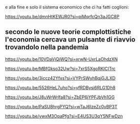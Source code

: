 e alla fine e solo il sistema economico che ci ha fatti coglioni:

https://youtu.be/dmnHtKEWJR0?si=piMqrfcQn3aJGC8P

secondo le nuove teorie complottistiche l'economia cercava un pulsante di riavvio trovandolo nella pandemia
------------------

https://youtu.be/10VDaVjQjWQ?si=xrwN-UxrLaOhdzXN

https://youtu.be/MBfGkso32Uw?si=7xrS5XgoRKICITrc

https://youtu.be/3iccz42Yfxs?si=VYPrSWyhBqjGJLXD

https://youtu.be/5526HeL7uho?si=yfRDBysi6RLG1Dh8

https://youtu.be/J8uWrWrlfa8?si=ZbEP6jYPFJbVh1GG

https://youtu.be/PaSU8hrgPYQ?si=wTaJ6IzeZc0vBP3T

https://youtu.be/ywxM3OpaPfg?si=E4US3U3qY5NFwDzn
